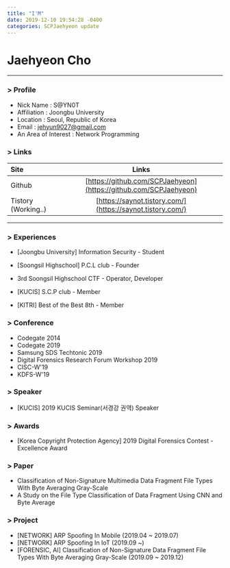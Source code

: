 ```yaml
---
title: "I'M"
date: 2019-12-10 19:54:28 -0400
categories: SCPJaehyeon update
---
```

# Jaehyeon Cho
------------
### > Profile

- Nick Name : S@YN0T
- Affiliation : Joongbu University
- Location : Seoul, Republic of Korea
- Email : jehyun9027@gmail.com
- An Area of Interest : Network Programming



### > Links

| Site                |             Links              |
| :------------------ | :----------------------------: |
| Github              | [https://github.com/SCPJaehyeon](https://github.com/SCPJaehyeon) |
| Tistory (Working..) |  [https://saynot.tistory.com/](https://saynot.tistory.com/)   |

------

### > Experiences

- [Joongbu University] Information Security - Student

- [Soongsil Highschool] P.C.L club - Founder

- 3rd Soongsil Highschool CTF - Operator, Developer

- [KUCIS] S.C.P club - Member

- [KITRI] Best of the Best 8th - Member

### > Conference
- Codegate 2014
- Codegate 2019
- Samsung SDS Techtonic 2019
- Digital Forensics Research Forum Workshop 2019
- CISC-W'19
- KDFS-W'19

### > Speaker
- [KUCIS] 2019 KUCIS Seminar(서경강 권역) Speaker

### > Awards
- [Korea Copyright Protection Agency] 2019 Digital Forensics Contest - Excellence Award

### > Paper
- Classification of Non-Signature Multimedia Data Fragment File Types With Byte Averaging Gray-Scale
- A Study on the File Type Classification of Data Fragment Using CNN and Byte Average

### > Project

- [NETWORK] ARP Spoofing In Mobile (2019.04 ~ 2019.07)
- [NETWORK] ARP Spoofing In IoT (2019.09 ~)
- [FORENSIC, AI] Classification of Non-Signature Data Fragment File Types With Byte Averaging Gray-Scale (2019.09 ~ 2019.12)

